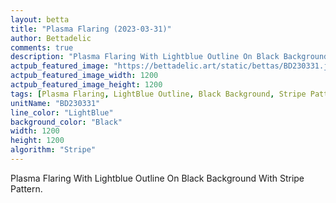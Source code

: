 ```yaml
---
layout: betta
title: "Plasma Flaring (2023-03-31)"
author: Bettadelic
comments: true
description: "Plasma Flaring With Lightblue Outline On Black Background With Stripe Pattern."
actpub_featured_image: "https://bettadelic.art/static/bettas/BD230331.jpg"
actpub_featured_image_width: 1200
actpub_featured_image_height: 1200
tags: [Plasma Flaring, LightBlue Outline, Black Background, Stripe Pattern, March 2023]
unitName: "BD230331"
line_color: "LightBlue"
background_color: "Black"
width: 1200
height: 1200
algorithm: "Stripe"
---
```


Plasma Flaring With Lightblue Outline On Black Background With Stripe Pattern.
